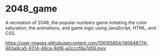 # 2048_game

A recreation of 2048, the popular numbers game imitating the color saturation, the animations, and game logic using JavaScript, HTML, and CSS.

https://user-images.githubusercontent.com/106165854/180648774-483a8ca5-9314-46ca-9d16-a2cccf8a7d59.mov

